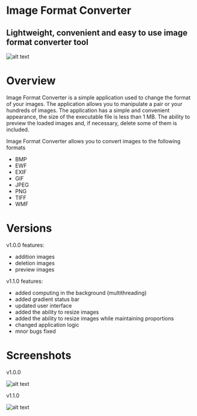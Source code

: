 # Image Format Converter
## Lightweight, сonvenient and easy to use image format converter tool

![alt text](https://github.com/qlulp/ImageFormatConverter/blob/main/screenshot.jpg?raw=true)

# Overview

Image Format Converter is a simple application used to change the format of your images. The application allows you to manipulate a pair or your hundreds of images. The application has a simple and convenient appearance, the size of the executable file is less than 1 MB. The ability to preview the loaded images and, if necessary, delete some of them is included.

Image Format Converter allows you to convert images to the following formats
- BMP
- EWF
- EXIF
- GIF
- JPEG
- PNG
- TIFF
- WMF

# Versions

v1.0.0 features:
- addition images
- deletion images
- preview images

v1.1.0 features:
- added computing in the background (multithreading)
- added gradient status bar
- updated user interface
- added the ability to resize images
- added the ability to resize images while maintaining proportions
- changed application logic
- mnor bugs fixed

# Screenshots

v1.0.0

![alt text](https://github.com/qlulp/ImageFormatConverter/blob/main/screenshot.jpg?raw=true)

v1.1.0

![alt text](https://github.com/qlulp/ImageFormatConverter/blob/main/v1.1.0.JPG?raw=true)
